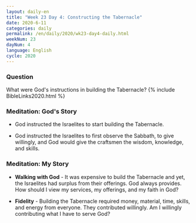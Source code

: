 ```yaml
---
layout: daily-en
title: "Week 23 Day 4: Constructing the Tabernacle"
date: 2020-6-11 
categories: daily
permalink: /en/daily/2020/wk23-day4-daily.html
weekNum: 23
dayNum: 4
language: English
cycle: 2020
---
```

### Question     
What were God's instructions in building the Tabernacle?
{% include BibleLinks2020.html %} 

### Meditation: God's Story   
+ God instructed the Israelites to start building the Tabernacle. 

+ God instructed the Israelites to first observe the Sabbath, to give willingly, and God would give the craftsmen the wisdom, knowledge, and skills. 

### Meditation: My Story   
+ **Walking with God** - It was expensive to build the Tabernacle and yet, the Israelites had surplus from their offerings. God always provides. How should I view my services, my offerings, and my faith in God? 

+ **Fidelity** - Building the Tabernacle required money, material, time, skills, and energy from everyone. They contributed willingly. Am I willingly contributing what I have to serve God? 
